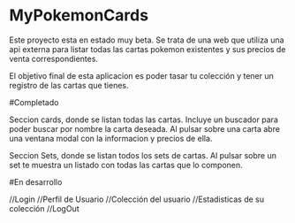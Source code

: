 # MyPokemonCards

Este proyecto esta en estado muy beta.
Se trata de una web que utiliza una api externa para listar todas las cartas pokemon existentes y sus precios de venta correspondientes.

El objetivo final de esta aplicacion es poder tasar tu colección y tener un registro de las cartas que tienes.

#Completado

Seccion cards, donde se listan todas las cartas.
Incluye un buscador para poder buscar por nombre la carta deseada.
Al pulsar sobre una carta abre una ventana modal con la informacion y precios de ella.

Seccion Sets, donde se listan todos los sets de cartas.
Al pulsar sobre un set te muestra un listado con todas las cartas que lo componen.

#En desarrollo

//Login
//Perfil de Usuario
//Colección del usuario
//Estadisticas de su colección
//LogOut
